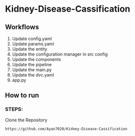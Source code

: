 # Kidney-Disease-Cassification 

## Workflows
1. Update config.yaml 
2. Update params.yaml
3. Update the entity
4. Update the configuration manager in src config
5. Update the components
6. Update the pipeline
7. Update the main.py
8. Update the dvc.yaml
9. app.py

## How to run
### STEPS:
Clone the Repository

```bash
https://github.com/Ayan7020/Kidney-Disease-Cassification 
```   
 
